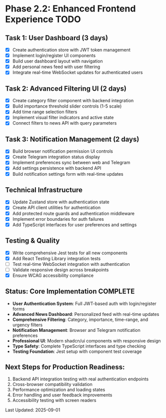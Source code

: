 # Phase 2.2: Enhanced Frontend Experience TODO

## Task 1: User Dashboard (3 days)
- [x] Create authentication store with JWT token management
- [x] Implement login/register UI components
- [x] Build user dashboard layout with navigation
- [x] Add personal news feed with user filtering
- [x] Integrate real-time WebSocket updates for authenticated users

## Task 2: Advanced Filtering UI (2 days)
- [x] Create category filter component with backend integration
- [x] Build importance threshold slider controls (1-5 scale)
- [x] Add time range selection filters
- [x] Implement visual filter indicators and active state
- [x] Connect filters to news API with query parameters

## Task 3: Notification Management (2 days)
- [x] Build browser notification permission UI controls
- [x] Create Telegram integration status display
- [x] Implement preferences sync between web and Telegram
- [x] Add settings persistence with backend API
- [x] Build notification settings form with real-time updates

## Technical Infrastructure
- [x] Update Zustand store with authentication state
- [x] Create API client utilities for authentication
- [x] Add protected route guards and authentication middleware
- [x] Implement error boundaries for auth failures
- [x] Add TypeScript interfaces for user preferences and settings

## Testing & Quality
- [x] Write comprehensive Jest tests for all new components
- [x] Add React Testing Library integration tests
- [ ] Test real-time WebSocket integration with authentication
- [ ] Validate responsive design across breakpoints
- [x] Ensure WCAG accessibility compliance

## Status: Core Implementation COMPLETE
- **User Authentication System**: Full JWT-based auth with login/register forms
- **Advanced News Dashboard**: Personalized feed with real-time updates
- **Comprehensive Filtering**: Category, importance, time-range, and urgency filters
- **Notification Management**: Browser and Telegram notification preferences
- **Professional UI**: Modern shadcn/ui components with responsive design
- **Type Safety**: Complete TypeScript interfaces and type checking
- **Testing Foundation**: Jest setup with component test coverage

## Next Steps for Production Readiness:
1. Backend API integration testing with real authentication endpoints
2. Cross-browser compatibility validation
3. Performance optimization and loading states
4. Error handling and user feedback improvements
5. Accessibility testing with screen readers

Last Updated: 2025-09-01